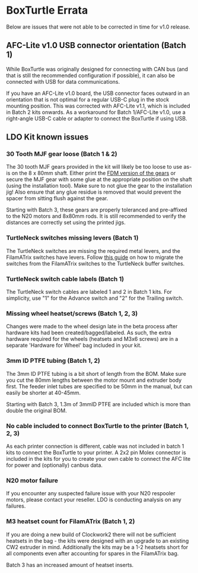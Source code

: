 # BoxTurtle Errata

Below are issues that were not able to be corrected in time for v1.0 release.

## AFC-Lite v1.0 USB connector orientation (Batch 1)
While BoxTurtle was originally designed for connecting with CAN bus (and that is still the recommended configuration if possible), it can also be connected with USB for data communications.

If you have an AFC-Lite v1.0 board, the USB connector faces outward in an orientation that is not optimal for a regular USB-C plug in the stock mounting position. This was corrected with AFC-Lite v1.1, which is included in Batch 2 kits onwards. As a workaround for Batch 1/AFC-Lite v1.0, use a right-angle USB-C cable or adapter to connect the BoxTurtle if using USB.

## LDO Kit known issues
### 30 Tooth MJF gear loose (Batch 1 & 2)
The 30 tooth MJF gears provided in the kit will likely be too loose to use as-is on the 8 x 80mm shaft. Either print the [FDM version of the gears](https://github.com/ArmoredTurtle/BoxTurtle/blob/main/STLs/Base_Build/Spooler/helical_gear_30_teeth_x4.stl) or secure the MJF gear with some glue at the appropriate position on the shaft (using the installation tool).  Make sure to not glue the gear to the installation jig! Also ensure that any glue residue is removed that would prevent the spacer from sitting flush against the gear.

Starting with Batch 3, these gears are properly toleranced and pre-affixed to the N20 motors and 8x80mm rods.
It is still recommended to verify the distances are correctly set using the printed jigs.

### TurtleNeck switches missing levers (Batch 1)
The TurtleNeck switches are missing the required metal levers, and the FilamATrix switches have levers. Follow [this guide](https://www.youtube.com/watch?v=1cHecdyxhpw) on how to migrate the switches from the FilamATrix switches to the TurtleNeck buffer switches.

### TurtleNeck switch cable labels (Batch 1)
The TurtleNeck switch cables are labeled 1 and 2 in Batch 1 kits. For simplicity, use "1" for the Advance switch and "2" for the Trailing switch.

### Missing wheel heatset/screws (Batch 1, 2, 3)
Changes were made to the wheel design late in the beta process after hardware kits had been created/bagged/labeled. As such, the extra hardware required for the wheels (heatsets and M3x6 screws) are in a separate 'Hardware for Wheel' bag included in your kit.

### 3mm ID PTFE tubing (Batch 1, 2)
The 3mm ID PTFE tubing is a bit short of length from the BOM.  Make sure you cut the 80mm lengths between the motor mount and extruder body first. The feeder inlet tubes are specified to be 50mm in the manual, but can easily be shorter at 40-45mm.

Starting with Batch 3, 1.3m of 3mmID PTFE are included which is more than double the original BOM.

### No cable included to connect BoxTurtle to the printer (Batch 1, 2, 3)
As each printer connection is different, cable was not included in batch 1 kits to connect the BoxTurtle to your printer. A 2x2 pin Molex connector is included in the kits for you to create your own cable to connect the AFC lite for power and (optionally) canbus data.

### N20 motor failure
If you encounter any suspected failure issue with your N20 respooler motors, please contact your reseller. LDO is conducting analysis on any failures.

### M3 heatset count for FilamATrix (Batch 1, 2)
If you are doing a new build of Clockwork2 there will not be sufficient heatsets in the bag - the kits were designed with an upgrade to an existing CW2 extruder in mind. Additionally the kits may be a 1-2 heatsets short for all components even after accounting for spares in the FilamATrix bag.

Batch 3 has an increased amount of heatset inserts.
